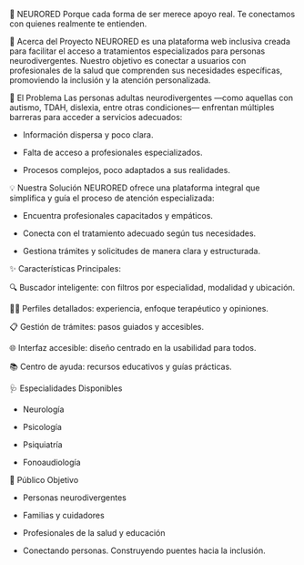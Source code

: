 🧠 NEURORED
Porque cada forma de ser merece apoyo real.
Te conectamos con quienes realmente te entienden.

🎯 Acerca del Proyecto
NEURORED es una plataforma web inclusiva creada para facilitar el acceso a tratamientos especializados para personas neurodivergentes. Nuestro objetivo es conectar a usuarios con profesionales de la salud que comprenden sus necesidades específicas, promoviendo la inclusión y la atención personalizada.

🚨 El Problema
Las personas adultas neurodivergentes —como aquellas con autismo, TDAH, dislexia, entre otras condiciones— enfrentan múltiples barreras para acceder a servicios adecuados:

- Información dispersa y poco clara.

- Falta de acceso a profesionales especializados.

- Procesos complejos, poco adaptados a sus realidades.

💡 Nuestra Solución
NEURORED ofrece una plataforma integral que simplifica y guía el proceso de atención especializada:

- Encuentra profesionales capacitados y empáticos.

- Conecta con el tratamiento adecuado según tus necesidades.

- Gestiona trámites y solicitudes de manera clara y estructurada.

✨ Características Principales:

🔍 Buscador inteligente: con filtros por especialidad, modalidad y ubicación.

👨‍⚕️ Perfiles detallados: experiencia, enfoque terapéutico y opiniones.

📋 Gestión de trámites: pasos guiados y accesibles.

🌐 Interfaz accesible: diseño centrado en la usabilidad para todos.

📚 Centro de ayuda: recursos educativos y guías prácticas.

🩺 Especialidades Disponibles

- Neurología

- Psicología

- Psiquiatría

- Fonoaudiología

👥 Público Objetivo

- Personas neurodivergentes

- Familias y cuidadores

- Profesionales de la salud y educación

- Conectando personas. Construyendo puentes hacia la inclusión.
